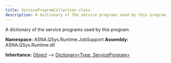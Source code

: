 ```yaml
---
title: ServiceProgramCollection class
description: A dictionary of the service programs used by this program.
---
```


A dictionary of the service programs used by this program.

**Namespace:** ASNA.QSys.Runtime.JobSupport
**Assembly:** ASNA.QSys.Runtime.dll

**Inheritance:** [Object](https://docs.microsoft.com/en-us/dotnet/api/system.object) --> [Dictionary\<Type, ServiceProgram\>](https://learn.microsoft.com/en-us/dotnet/api/system.collections.generic.dictionary-2?view=net-8.0)
<br>
<br>
